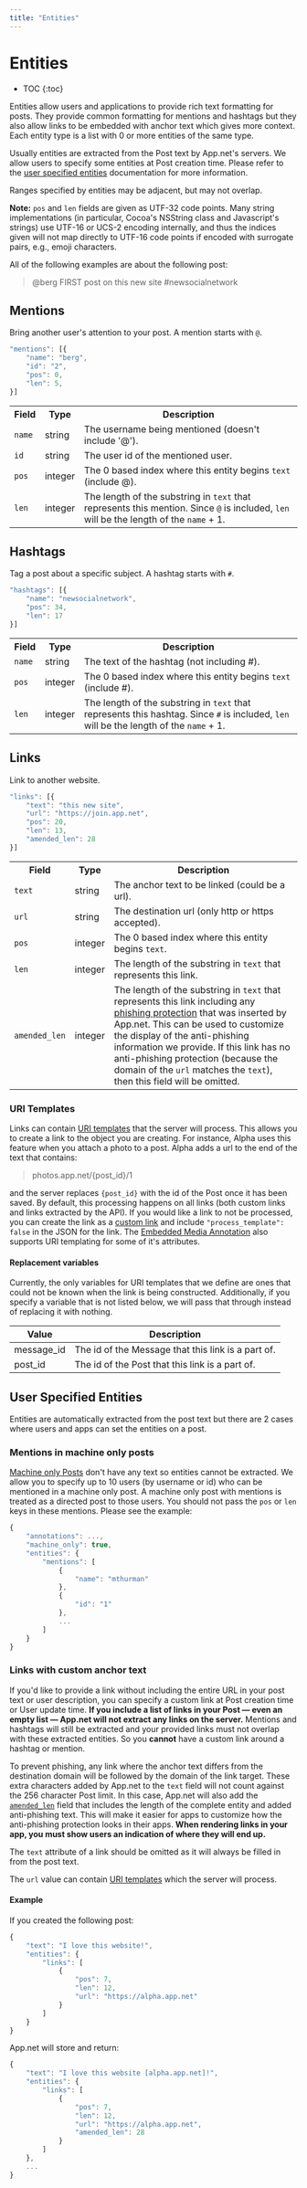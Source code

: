 ```yaml
---
title: "Entities"
---
```


# Entities

* TOC
{:toc}

Entities allow users and applications to provide rich text formatting for posts. They provide common formatting for mentions and hashtags but they also allow links to be embedded with anchor text which gives more context. Each entity type is a list with 0 or more entities of the same type.

Usually entities are extracted from the Post text by App.net's servers. We allow users to specify some entities at Post creation time. Please refer to the [user specified entities](#user-specified-entities) documentation for more information.

Ranges specified by entities may be adjacent, but may not overlap.

<div class="alert alert-info"><b>Note:</b> <code>pos</code> and <code>len</code> fields are given as UTF-32 code points. Many string implementations (in particular, Cocoa's NSString class and Javascript's strings) use UTF-16 or UCS-2 encoding internally, and thus the indices given will not map directly to UTF-16 code points if encoded with surrogate pairs, e.g., emoji characters.</div>

All of the following examples are about the following post:

> @berg FIRST post on this new site #newsocialnetwork

## Mentions
Bring another user's attention to your post. A mention starts with <code>@</code>.

~~~ js
"mentions": [{
    "name": "berg",
    "id": "2",
    "pos": 0,
    "len": 5,
}]
~~~

<table class='table table-striped'>
    <tr>
        <th>Field</th>
        <th>Type</th>
        <th>Description</th>
    </tr>
    <tr>
        <td><code>name</code></td>
        <td>string</td>
        <td>The username being mentioned (doesn't include '@').</td>
    </tr>
    <tr>
        <td><code>id</code></td>
        <td>string</td>
        <td>The user id of the mentioned user.</td>
    </tr>
    <tr>
        <td><code>pos</code></td>
        <td>integer</td>
        <td>The 0 based index where this entity begins <code>text</code> (include @).</td>
    </tr>
    <tr>
        <td><code>len</code></td>
        <td>integer</td>
        <td>The length of the substring in <code>text</code> that represents this mention. Since <code>@</code> is included, <code>len</code> will be the length of the <code>name</code> + 1.</td>
    </tr>
</table>

## Hashtags
Tag a post about a specific subject. A hashtag starts with <code>#</code>.

~~~ js
"hashtags": [{
    "name": "newsocialnetwork",
    "pos": 34,
    "len": 17
}]
~~~

<table class='table table-striped'>
    <tr>
        <th>Field</th>
        <th>Type</th>
        <th>Description</th>
    </tr>
    <tr>
        <td><code>name</code></td>
        <td>string</td>
        <td>The text of the hashtag (not including #).</td>
    </tr>
    <tr>
        <td><code>pos</code></td>
        <td>integer</td>
        <td>The 0 based index where this entity begins <code>text</code> (include #).</td>
    </tr>
    <tr>
        <td><code>len</code></td>
        <td>integer</td>
        <td>The length of the substring in <code>text</code> that represents this hashtag. Since <code>#</code> is included, <code>len</code> will be the length of the <code>name</code> + 1.</td>
    </tr>
</table>

## Links
Link to another website.

~~~ js
"links": [{
    "text": "this new site",
    "url": "https://join.app.net",
    "pos": 20,
    "len": 13,
    "amended_len": 28
}]
~~~

<table class='table table-striped'>
    <tr>
        <th>Field</th>
        <th>Type</th>
        <th>Description</th>
    </tr>
    <tr>
        <td><code>text</code></td>
        <td>string</td>
        <td>The anchor text to be linked (could be a url).</td>
    </tr>
    <tr>
        <td><code>url</code></td>
        <td>string</td>
        <td>The destination url (only http or https accepted).</td>
    </tr>
    <tr>
        <td><code>pos</code></td>
        <td>integer</td>
        <td>The 0 based index where this entity begins <code>text</code>.</td>
    </tr>
    <tr>
        <td><code>len</code></td>
        <td>integer</td>
        <td>The length of the substring in <code>text</code> that represents this link.</td>
    </tr>
    <tr>
        <td><code>amended_len</code></td>
        <td>integer</td>
        <td>The length of the substring in <code>text</code> that represents this link including any <a href="#links-with-custom-anchor-text">phishing protection</a> that was inserted by App.net. This can be used to customize the display of the anti-phishing information we provide. If this link has no anti-phishing protection (because the domain of the <code>url</code> matches the <code>text</code>), then this field will be omitted.</td>
    </tr>
</table>

### URI Templates

Links can contain [URI templates](http://tools.ietf.org/html/rfc6570) that the server will process. This allows you to create a link to the object you are creating. For instance, Alpha uses this feature when you attach a photo to a post. Alpha adds a url to the end of the text that contains:

> photos.app.net/{post_id}/1

and the server replaces `{post_id}` with the id of the Post once it has been saved. By default, this processing happens on all links (both custom links and links extracted by the API). If you would like a link to not be processed, you can create the link as a [custom link](#links-with-custom-anchor-text) and include `"process_template": false` in the JSON for the link. The [Embedded Media Annotation](https://github.com/appdotnet/object-metadata/blob/master/annotations/net.app.core.oembed.md) also supports URI templating for some of it's attributes.

#### Replacement variables

Currently, the only variables for URI templates that we define are ones that could not be known when the link is being constructed. Additionally, if you specify a variable that is not listed below, we will pass that through instead of replacing it with nothing.

<table class='table table-striped'>
    <thead>
        <tr>
            <th>Value</th>
            <th>Description</th>
        </tr>
    </thead>
    <tbody>
        <tr>
            <td>message_id</td>
            <td>The id of the Message that this link is a part of.</td>
        </tr>
        <tr>
            <td>post_id</td>
            <td>The id of the Post that this link is a part of.</td>
        </tr>
    </tbody>
</table>

## User Specified Entities

Entities are automatically extracted from the post text but there are 2 cases where users and apps can set the entities on a post.

### Mentions in machine only posts

[Machine only Posts](/docs/resources/post/#machine-only-posts) don't have any text so entities cannot be extracted. We allow you to specify up to 10 users (by username or id) who can be mentioned in a machine only post. A machine only post with mentions is treated as a directed post to those users. You should not pass the ```pos``` or ```len``` keys in these mentions. Please see the example:

~~~ js
{
    "annotations": ...,
    "machine_only": true,
    "entities": {
        "mentions": [
            {
                "name": "mthurman"
            },
            {
                "id": "1"
            },
            ...
        ]
    }
}
~~~

### Links with custom anchor text

If you'd like to provide a link without including the entire URL in your post text or user description, you can specify a custom link at Post creation time or User update time. **If you include a list of links in your Post — even an empty list — App.net will not extract any links on the server.** Mentions and hashtags will still be extracted and your provided links must not overlap with these extracted entities. So you **cannot** have a custom link around a hashtag or mention.

To prevent phishing, any link where the anchor text differs from the destination domain will be followed by the domain of the link target. These extra characters added by App.net to the `text` field will not count against the 256 character Post limit. In this case, App.net will also add the [`amended_len`](#links) field that includes the length of the complete entity and added anti-phishing text. This will make it easier for apps to customize how the anti-phishing protection looks in their apps. **When rendering links in your app, you must show users an indication of where they will end up.**

The ```text``` attribute of a link should be omitted as it will always be filled in from the post text.

The `url` value can contain [URI templates](#uri-templates) which the server will process.

#### Example

If you created the following post:

~~~ js
{
    "text": "I love this website!",
    "entities": {
        "links": [
            {
                "pos": 7,
                "len": 12,
                "url": "https://alpha.app.net"
            }
        ]
    }
}
~~~

App.net will store and return:

~~~ js
{
    "text": "I love this website [alpha.app.net]!",
    "entities": {
        "links": [
            {
                "pos": 7,
                "len": 12,
                "url": "https://alpha.app.net",
                "amended_len": 28
            }
        ]
    },
    ...
}
~~~
